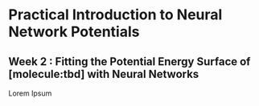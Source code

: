 # Practical Introduction to Neural Network Potentials
## Week 2 : Fitting the Potential Energy Surface of [molecule:tbd] with Neural Networks

Lorem Ipsum
